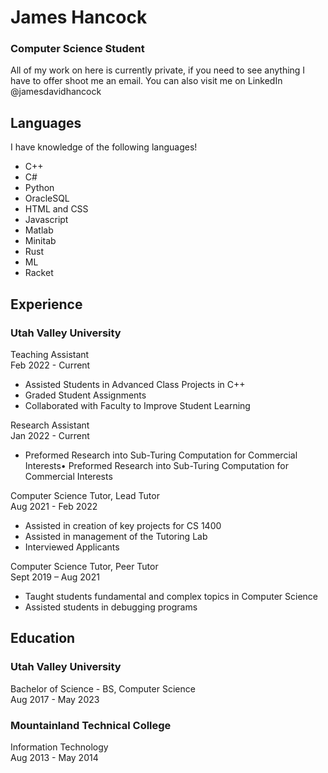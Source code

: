 # James Hancock
### Computer Science Student
All of my work on here is currently private, if you need to see anything I have to offer shoot me an email. You can also visit me on LinkedIn @jamesdavidhancock

## Languages
I have knowledge of the following languages!
- C++
- C#
- Python
- OracleSQL
- HTML and CSS
- Javascript
- Matlab
- Minitab
- Rust
- ML
- Racket
## Experience
### Utah Valley University

Teaching Assistant <br>
Feb 2022 - Current
 - Assisted Students in Advanced Class Projects in C++
 - Graded Student Assignments
 - Collaborated with Faculty to Improve Student Learning

Research Assistant <br>
Jan 2022 - Current
 - Preformed Research into Sub-Turing Computation for Commercial Interests• Preformed Research into Sub-Turing Computation for Commercial Interests

Computer Science Tutor, Lead Tutor <br>
Aug 2021 - Feb 2022
 - Assisted in creation of key projects for CS 1400
 - Assisted in management of the Tutoring Lab
 - Interviewed Applicants

Computer Science Tutor, Peer Tutor <br>
Sept 2019 – Aug 2021
 - Taught students fundamental and complex topics in Computer Science
 - Assisted students in debugging programs


## Education
### Utah Valley University
Bachelor of Science - BS, Computer Science <br>
Aug 2017 - May 2023
### Mountainland Technical College
Information Technology <br>
Aug 2013 - May 2014
